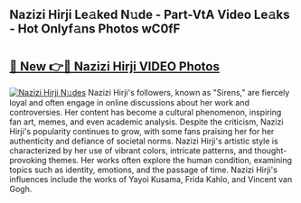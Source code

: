 ## Nazizi Hirji Le𝚊ked N𝚞de - Part-VtA Video Le𝚊ks - Hot Onlyf𝚊ns Photos wC0fF

# <h2><a href="http://ab71251.deff.icu/?id=Nazizi+Hirji">🔗 New 👉🔴 Nazizi Hirji VIDEO Photos</a></h2>

[![Nazizi Hirji N𝚞des](https://i.imgur.com/rIISA9y.gif)](http://ab71251.deff.icu/?id=Nazizi+Hirji)
Nazizi Hirji's followers, known as "Sirens," are fiercely loyal and often engage in online discussions about her work and controversies. Her content has become a cultural phenomenon, inspiring fan art, memes, and even academic analysis. Despite the criticism, Nazizi Hirji's popularity continues to grow, with some fans praising her for her authenticity and defiance of societal norms. Nazizi Hirji's artistic style is characterized by her use of vibrant colors, intricate patterns, and thought-provoking themes. Her works often explore the human condition, examining topics such as identity, emotions, and the passage of time. Nazizi Hirji's influences include the works of Yayoi Kusama, Frida Kahlo, and Vincent van Gogh.
